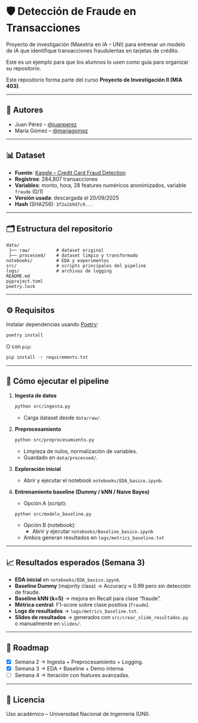 # 🛡️ Detección de Fraude en Transacciones

Proyecto de investigación (Maestría en IA – UNI) para entrenar un modelo de IA que identifique transacciones fraudulentas en tarjetas de crédito. 

Este es un ejemplo para que los alumnos lo usen como guía para organizar su repositorio.

Este repositorio forma parte del curso **Proyecto de Investigación II (MIA 403)**.

---

## 👥 Autores
- Juan Pérez – [@juanperez](https://github.com/juanperez)
- María Gómez – [@mariagomez](https://github.com/mariagomez)

---

## 📊 Dataset
- **Fuente**: [Kaggle – Credit Card Fraud Detection](https://www.kaggle.com/mlg-ulb/creditcardfraud)  
- **Registros**: 284,807 transacciones  
- **Variables**: monto, hora, 28 features numéricos anonimizados, variable `fraude` (0/1)  
- **Versión usada**: descargada el 20/09/2025  
- **Hash** (SHA256): `3f2a1b9d7c9...`  

---

## 🗂️ Estructura del repositorio
```
data/
 ├── raw/          # dataset original
 ├── processed/    # dataset limpio y transformado
notebooks/         # EDA y experimentos
src/               # scripts principales del pipeline
logs/              # archivos de logging
README.md
pyproject.toml
poetry.lock
```

---

## ⚙️ Requisitos
Instalar dependencias usando [Poetry](https://python-poetry.org/):  
```bash
poetry install
```
O con `pip`:  
```bash
pip install -r requirements.txt
```

---

## 🚀 Cómo ejecutar el pipeline
1. **Ingesta de datos**  
   ```bash
   python src/ingesta.py
   ```
   - Carga dataset desde `data/raw/`.

2. **Preprocesamiento**  
   ```bash
   python src/preprocesamiento.py
   ```
   - Limpieza de nulos, normalización de variables.  
   - Guardado en `data/processed/`.

3. **Exploración inicial**  
   - Abrir y ejecutar el notebook `notebooks/EDA_basico.ipynb`.

4. **Entrenamiento baseline (Dummy / kNN / Naive Bayes)**
   - Opción A (script): 
   ```bash
   python src/modelo_baseline.py
   ```
   - Opción B (notebook):  
     - Abrir y ejecutar `notebooks/Baseline_basico.ipynb`  
   - Ambos generan resultados en `logs/metrics_baseline.txt`

---

## 📈 Resultados esperados (Semana 3)
- **EDA inicial** en `notebooks/EDA_basico.ipynb`.  
- **Baseline Dummy** (majority class) → Accuracy ≈ 0.99 pero sin detección de fraude.  
- **Baseline kNN (k=5)** → mejora en Recall para clase “fraude”.  
- **Métrica central**: F1-score sobre clase positiva (`fraude`).  
- **Logs de resultados** → `logs/metrics_baseline.txt`.  
- **Slides de resultados** → generados con `src/crear_slide_resultados.py` o manualmente en `slides/`.  
---

## 📌 Roadmap
- [x] Semana 2 → Ingesta + Preprocesamiento + Logging.  
- [x] Semana 3 → EDA + Baseline + Demo interna.  
- [ ] Semana 4 → Iteración con features avanzadas.  

---

## 📜 Licencia
Uso académico – Universidad Nacional de Ingeniería (UNI).
